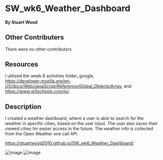# SW_wk6_Weather_Dashboard

#### By **Stuart Wood** 

## Other Contributers 
There were no other contributors

## Resources
I utilized the week 6 activities folder, google, https://developer.mozilla.org/en-US/docs/Web/JavaScript/Reference/Global_Objects/Array, and https://www.w3schools.com/js/. 

## Description
I created a weather dashboard, where a user is able to search for the weather in specific cities, based on the user input. The user also saves their viewed cities for easier access in the future. 
The weather info is collected from the Open Weather one call API. 

https://stuartwood2010.github.io/SW_wk6_Weather_Dashboard/

![image](https://user-images.githubusercontent.com/92122028/146649558-9c088a45-3d2f-46f4-8694-b6680a933f25.png)
![image](https://user-images.githubusercontent.com/92122028/146649568-f19786c1-e932-4d7e-9d20-a755418b7b5e.png)
